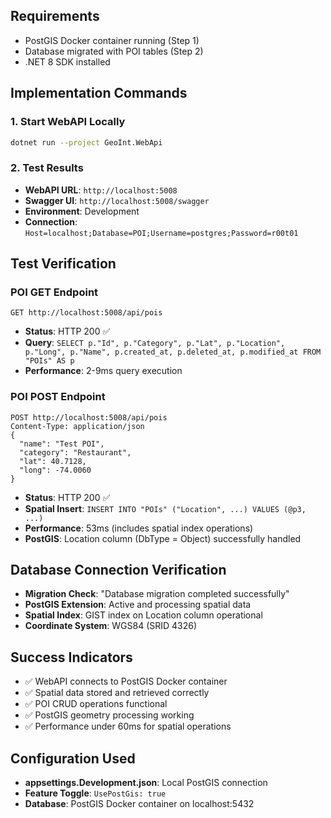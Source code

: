  

## Requirements
- PostGIS Docker container running (Step 1)
- Database migrated with POI tables (Step 2)
- .NET 8 SDK installed

## Implementation Commands

### 1. Start WebAPI Locally
```bash
dotnet run --project GeoInt.WebApi
```

### 2. Test Results
- **WebAPI URL**: `http://localhost:5008`
- **Swagger UI**: `http://localhost:5008/swagger`
- **Environment**: Development
- **Connection**: `Host=localhost;Database=POI;Username=postgres;Password=r00t01`

## Test Verification

### POI GET Endpoint
```http
GET http://localhost:5008/api/pois
```
- **Status**: HTTP 200 ✅
- **Query**: `SELECT p."Id", p."Category", p."Lat", p."Location", p."Long", p."Name", p.created_at, p.deleted_at, p.modified_at FROM "POIs" AS p`
- **Performance**: 2-9ms query execution

### POI POST Endpoint  
```http
POST http://localhost:5008/api/pois
Content-Type: application/json
{
  "name": "Test POI",
  "category": "Restaurant", 
  "lat": 40.7128,
  "long": -74.0060
}
```
- **Status**: HTTP 200 ✅
- **Spatial Insert**: `INSERT INTO "POIs" ("Location", ...) VALUES (@p3, ...)`
- **Performance**: 53ms (includes spatial index operations)
- **PostGIS**: Location column (DbType = Object) successfully handled

## Database Connection Verification
- **Migration Check**: "Database migration completed successfully"
- **PostGIS Extension**: Active and processing spatial data
- **Spatial Index**: GIST index on Location column operational
- **Coordinate System**: WGS84 (SRID 4326)

## Success Indicators
- ✅ WebAPI connects to PostGIS Docker container
- ✅ Spatial data stored and retrieved correctly
- ✅ POI CRUD operations functional
- ✅ PostGIS geometry processing working
- ✅ Performance under 60ms for spatial operations

## Configuration Used
- **appsettings.Development.json**: Local PostGIS connection
- **Feature Toggle**: `UsePostGis: true`
- **Database**: PostGIS Docker container on localhost:5432